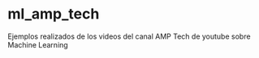 # ml_amp_tech
Ejemplos realizados de los videos del canal AMP Tech de youtube sobre Machine Learning
